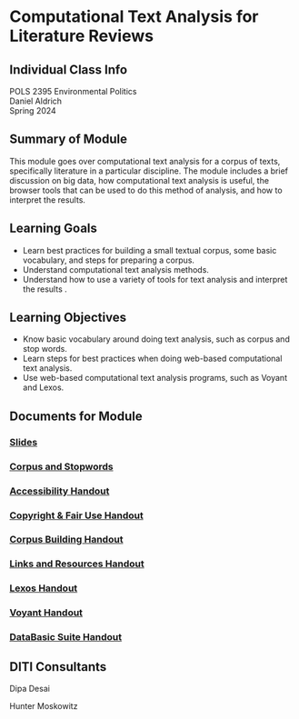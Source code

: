 # Computational Text Analysis for Literature Reviews

## Individual Class Info
POLS 2395 Environmental Politics
<br>
Daniel Aldrich
<br>
Spring 2024
<br>

## Summary of Module
This module goes over computational text analysis for a corpus of texts, specifically literature in a particular discipline. The module includes a brief discussion on big data, how computational text analysis is useful, the browser tools that can be used to do this method of analysis, and how to interpret the results. 

## Learning Goals
- Learn best practices for building a small textual corpus, some basic vocabulary, and steps for preparing a corpus.
- Understand computational text analysis methods.
- Understand how to use a variety of tools for text analysis and interpret the results .

## Learning Objectives
- Know basic vocabulary around doing text analysis, such as corpus and stop words.
- Learn steps for best practices when doing web-based computational text analysis.
- Use web-based computational text analysis programs, such as Voyant and Lexos.

## Documents for Module

### [Slides](https://github.com/NULabNortheastern/digitalassignmentshowcase/blob/master/text-analysis/sp24-aldrich-pols2395-textanalysis/EnvironmentalPolitics_TextAnalysis_Slides.pdf)

### [Corpus and Stopwords](https://github.com/NULabNortheastern/digitalassignmentshowcase/tree/master/text-analysis/sp22-aldrich-pols2395-textanalysis/Corpus)

### [Accessibility Handout](https://github.com/NULabNortheastern/digitalassignmentshowcase/blob/main/handouts/general/Handout_%20Accessibility%20in%20Digital%20Content.pdf)

### [Copyright & Fair Use Handout](https://github.com/NULabNortheastern/digitalassignmentshowcase/blob/main/handouts/general/Handout_%20Copyright%20and%20Fair%20Use.pdf)

### [Corpus Building Handout](https://github.com/NULabNortheastern/digitalassignmentshowcase/blob/main/handouts/text-analysis/Handout_%20Corpus%20Building.pdf)

### [Links and Resources Handout](https://github.com/NULabNortheastern/digitalassignmentshowcase/blob/main/handouts/text-analysis/Handout_%20Links%20and%20Resources%20for%20Text%20Analysis.pdf)

### [Lexos Handout](https://github.com/NULabNortheastern/digitalassignmentshowcase/blob/main/handouts/text-analysis/Handout_%20Lexos.pdf)

### [Voyant Handout](https://github.com/NULabNortheastern/digitalassignmentshowcase/blob/main/handouts/text-analysis/Handout_%20Voyant.pdf)

### [DataBasic Suite Handout](https://github.com/NULabNortheastern/digitalassignmentshowcase/blob/main/handouts/text-analysis/Handout_%20DataBasic%20Suite.pdf)



## DITI Consultants
Dipa Desai 

Hunter Moskowitz